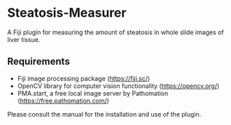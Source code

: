 # Steatosis-Measurer
A Fiji plugin for measuring the amount of steatosis in whole slide images of liver tissue.

## Requirements
- Fiji image processing package (https://fiji.sc/)
- OpenCV library for computer vision functionality (https://opencv.org/)
- PMA.start, a free local image server by Pathomation (https://free.pathomation.com/)

Please consult the manual for the installation and use of the plugin.
